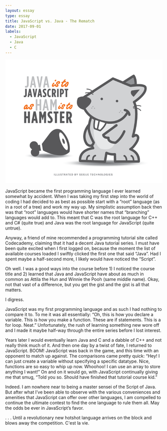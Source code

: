 ```yaml
---
layout: essay
type: essay
title: JavaScript vs. Java - The Rematch
date: 2017-09-01
labels:
  - JavaScript
  - Java
  - C
---
```


<img class="ui centered medium image" src="../images/java-is-to-javascript.png">

JavaScript became the first programming language I ever learned somewhat by accident. When I was taking my first step into the world of coding I had decided to as best as possible start with a “root” language (as in a root of a tree) and work my way up. My simplistic assumption back then was that “root” languages would have shorter names that “branching” languages would add to. This meant that C was the root language for C++ and C# (quite true) and Java was the root language for JavaScript (quite untrue).

Anyway, a friend of mine recommended a programming tutorial site called Codecademy, claiming that it had a decent Java tutorial series. I must have been quite excited when I first logged on, because the moment the list of available courses loaded I swiftly clicked the first one that said “Java”. Had I spent maybe a half-second more, I likely would have noticed the “Script”.

Oh well. I was a good ways into the course before 1) I noticed the course title and 2) learned that Java and JavaScript have about as much in common as Attila the Hun and Winnie the Pooh (same middle name). Okay, not that vast of a difference, but you get the gist and the gist is all that matters.

I digress.

JavaScript was my first programming language and as such I had nothing to compare it to. To me it was all essentially: “Oh, this is how you declare a variable. This is how you make a function. These are if statements. This is a for loop. Neat.” Unfortunately, the rush of learning something new wore off and I made it maybe half-way through the entire series before I lost interest.

Years later I would eventually learn Java and C and a dabble of C++ and not really think much of it. And then one day by a twist of fate, I returned to JavaScript. BOOM! JavaScript was back in the game, and this time with an opponent to match up against. The comparisons came pretty quick: “Hey! I can just create a variable without specifying a specific datatype. Nice, functions are so easy to whip up now. Whoohoo! I can use an array to store anything I want!” On and on it would go, with JavaScript continually giving me that smug, “Told you so. Should have finished that tutorial course kid.”

Indeed. I am nowhere near to being a master sensei of the Script of Java. But after what I’ve been able to observe with the various conveniences and amenities that JavaScript can offer over other languages, I am compelled to continue the ultimate contest to find the one language to rule them all. May the odds be ever in JavaScript’s favor.

. . . Until a revolutionary new hotshot language arrives on the block and blows away the competition. C'est la vie.
